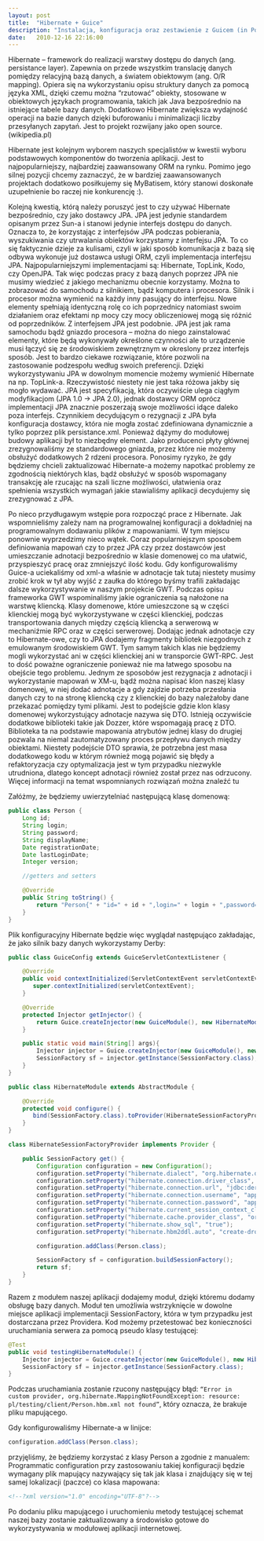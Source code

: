 ```yaml
---
layout: post
title:  "Hibernate + Guice"
description: "Instalacja, konfiguracja oraz zestawienie z Guicem (in Polish)"
date:   2010-12-16 22:16:00
---
```


Hibernate – framework do realizacji warstwy dostępu do danych (ang. persistance layer). Zapewnia on przede wszystkim translację danych pomiędzy relacyjną bazą danych, a światem obiektowym (ang. O/R mapping). Opiera się na wykorzystaniu opisu struktury danych za pomocą języka XML, dzięki czemu można “rzutować” obiekty, stosowane w obiektowych językach programowania, takich jak Java bezpośrednio na istniejące tabele bazy danych. Dodatkowo Hibernate zwiększa wydajność operacji na bazie danych dzięki buforowaniu i minimalizacji liczby przesyłanych zapytań. Jest to projekt rozwijany jako open source. (wikipedia.pl)

Hibernate jest kolejnym wyborem naszych specjalistów w kwestii wyboru podstawowych komponentów do tworzenia aplikacji. Jest to najpopularniejszy, najbardziej zaawansowany ORM na rynku. Pomimo jego silnej pozycji chcemy zaznaczyć, że w bardziej zaawansowanych projektach dodatkowo posiłkujemy się MyBatisem, który stanowi doskonałe uzupełnienie bo raczej nie konkurencję :).

Kolejną kwestią, którą należy poruszyć jest to czy używać Hibernate bezpośrednio, czy jako dostawcy JPA. JPA jest jedynie standardem opisanym przez Sun-a i stanowi jedynie interfejs dostępu do danych. Oznacza to, że korzystając z interfejsów JPA podczas pobierania, wyszukiwania czy utrwalania obiektów korzystamy z interfejsu JPA. To co się faktycznie dzieje za kulisami, czyli w jaki sposób komunikacja z bazą się odbywa wykonuje już dostawca usługi ORM, czyli implementacja interfejsu JPA. Najpopularniejszymi implementacjami są: Hibernate, TopLink, Kodo, czy OpenJPA. Tak więc podczas pracy z bazą danych poprzez JPA nie musimy wiedzieć z jakiego mechanizmu obecnie korzystamy. Można to zobrazować do samochodu z silnikiem, bądź komputera i procesora. Silnik i procesor można wymienić na każdy inny pasujący do interfejsu. Nowe elementy spełniają identyczną rolę co ich poprzednicy natomiast swoim działaniem oraz efektami np mocy czy mocy obliczeniowej mogą się różnić od poprzedników. Z interfejsem JPA jest podobnie. JPA jest jak rama samochodu bądź gniazdo procesora – można do niego zainstalować elementy, które będą wykonywały określone czynności ale to urządzenie musi łączyć się ze środowiskiem zewnętrznym w okreslony przez interfejs sposób.
Jest to bardzo ciekawe rozwiązanie, które pozwoli na zastosowanie podzespołu według swoich preferencji. Dzięki wykorzystywaniu JPA w dowolnym momencie możemy wymienić Hibernate na np. TopLink-a. Rzeczywistość niestety nie jest taka różowa jakby się mogło wydawać. JPA jest specyfikacją, która oczywiście ulega ciągłym modyfikacjom (JPA 1.0 -> JPA 2.0), jednak dostawcy ORM oprócz implementacji JPA znacznie poszerzają swoje możliwości idące daleko poza interfejs. Czynnikiem decydującym o rezygnacji z JPA była konfiguracja dostawcy, która nie mogła zostać zdefiniowana dynamicznie a tylko poprzez plik persistance.xml. Ponieważ dążymy do modułowej budowy aplikacji był to niezbędny element. Jako producenci płyty głównej zrezygnowaliśmy ze standardowego gniazda, przez które nie możemy obsłużyć dodatkowych 2 rdzeni procesora. Ponosimy ryzyko, że gdy będziemy chcieli zaktualizować Hibernate-a możemy napotkać problemy ze zgodnością niektórych klas, bądź obsłużyć w sposób wspomagany transakcję ale rzucając na szali liczne możliwości, ułatwienia oraz spełnienia wszystkich wymagań jakie stawialiśmy aplikacji decydujemy się zrezygnować z JPA.

Po nieco przydługawym wstępie pora rozpocząć prace z Hibernate. Jak wspomnieliśmy zależy nam na programowalnej konfiguracji a dokładniej na programowalnym dodawaniu plików z mapowaniami. W tym miejscu ponownie wyprzedzimy nieco wątek. Coraz popularniejszym sposobem definiowania mapowań czy to przez JPA czy przez dostawców jest umieszczanie adnotacji bezpośrednio w klasie domenowej co ma ułatwić, przyspieszyć pracę oraz zmniejszyć ilość kodu. Gdy konfigurowaliśmy Guice-a uciekaliśmy od xml-a właśnie w adnotacje tak tutaj niestety musimy zrobić krok w tył aby wyjść z zaułka do którego byśmy trafili zakładając dalsze wykorzystywanie w naszym projekcie GWT.
Podczas opisu frameworka GWT wspominaliśmy jakie ograniczenia są nałożone na warstwę kliencką. Klasy domenowe, które umieszczone są w części klienckiej mogą być wykorzystywane w części klienckiej, podczas transportowania danych między częścią kliencką a serwerową w mechaniźmie RPC oraz w części serwerowej. Dodając jednak adnotacje czy to Hibernate-owe, czy to JPA dodajemy fragmenty bibliotek niezgodnych z emulowanym środowiskiem GWT. Tym samym takich klas nie będziemy mogli wykorzystać ani w części klienckiej ani w transporcie GWT-RPC.
Jest to dość poważne ograniczenie ponieważ nie ma łatwego sposobu na obejście tego problemu. Jednym ze sposobów jest rezygnacja z adnotacji i wykorzystanie mapowań w XM-u, bądź można napisać klon naszej klasy domenowej, w niej dodać adnotacje a gdy zajdzie potrzeba przesłania danych czy to na stronę kliencką czy z klienckiej do bazy należałoby dane przekazać pomiędzy tymi plikami. Jest to podejście gdzie klon klasy domenowej wykorzystujący adnotacje nazywa się DTO. Istnieją oczywiście dodatkowe biblioteki takie jak Dozzer, które wspomagają pracę z DTO. Biblioteka ta na podstawie mapowania atrybutów jednej klasy do drugiej pozwala na niemal zautomatyzowany proces przepływu danych między obiektami. Niestety podejście DTO sprawia, że potrzebna jest masa dodatkowego kodu w którym również mogą pojawić się błędy a refaktoryzacja czy optymalizacja jest w tym przypadku niezwykle utrudniona, dlatego koncept adnotacji również został przez nas odrzucony. Więcej informacji na temat wspomnianych rozwiązań można znaleźć tu

Załóżmy, że będziemy uwierzytelniać następującą klasę domenową:

```java
public class Person {
    Long id;
    String login;
    String password;
    String displayName;
    Date registrationDate;
    Date lastLoginDate;
    Integer version;

    //getters and setters

    @Override
    public String toString() {
        return "Person{" + "id=" + id + ",login=" + login + ",password=" + password + ",displayName=" + displayName + ",registrationDate=" + registrationDate + ",lastLoginDate=" + lastLoginDate + ",version=" + version + '}';
    }
}
```

Plik konfiguracyjny Hibernate będzie więc wyglądał następująco zakładając, że jako silnik bazy danych wykorzystamy Derby:

```java
public class GuiceConfig extends GuiceServletContextListener {

    @Override
    public void contextInitialized(ServletContextEvent servletContextEvent) {
       super.contextInitialized(servletContextEvent);
    }

    @Override
    protected Injector getInjector() {
        return Guice.createInjector(new GuiceModule(), new HibernateModule());
    }

    public static void main(String[] args){
        Injector injector = Guice.createInjector(new GuiceModule(), new HibernateModule());
        SessionFactory sf = injector.getInstance(SessionFactory.class);
    }
}

public class HibernateModule extends AbstractModule {

    @Override
    protected void configure() {
       bind(SessionFactory.class).toProvider(HibernateSessionFactoryProvider.class).in(Singleton.class);
    }
}

class HibernateSessionFactoryProvider implements Provider {

    public SessionFactory get() {
        Configuration configuration = new Configuration();
        configuration.setProperty("hibernate.dialect", "org.hibernate.dialect.DerbyDialect");
        configuration.setProperty("hibernate.connection.driver_class", "org.apache.derby.jdbc.ClientDriver");
        configuration.setProperty("hibernate.connection.url", "jdbc:derby://localhost:1527/sample");
        configuration.setProperty("hibernate.connection.username", "app");
        configuration.setProperty("hibernate.connection.password", "app");
        configuration.setProperty("hibernate.current_session_context_class", "thread");
        configuration.setProperty("hibernate.cache.provider_class", "org.hibernate.cache.NoCacheProvider");
        configuration.setProperty("hibernate.show_sql", "true");
        configuration.setProperty("hibernate.hbm2ddl.auto", "create-drop");

        configuration.addClass(Person.class);

        SessionFactory sf = configuration.buildSessionFactory();
        return sf;
    }
}
```

Razem z modułem naszej aplikacji dodajemy moduł, dzięki któremu dodamy obsługę bazy danych. Moduł ten umożliwia wstrzyknięcie w dowolne miejsce aplikacji implementacji SessionFactory, która w tym przypadku jest dostarczana przez Providera. Kod możemy przetestować bez konieczności uruchamiania serwera za pomocą pseudo klasy testującej:

```java
@Test
public void testingHibernateModule() {
    Injector injector = Guice.createInjector(new GuiceModule(), new HibernateModule());
    SessionFactory sf = injector.getInstance(SessionFactory.class);
}
```

Podczas uruchamiania zostanie rzucony następujący błąd:
```“Error in custom provider, org.hibernate.MappingNotFoundException: resource: pl/testing/client/Person.hbm.xml not found”```, który oznacza, że brakuje pliku mapującego.

Gdy konfigurowaliśmy Hibernate-a w linijce:

```java
configuration.addClass(Person.class);
```

przyjęliśmy, że będziemy korzystać z klasy Person a zgodnie z manualem: Programmatic configuration przy zastosowaniu takiej konfiguracji będzie wymagany plik mapujący nazywający się tak jak klasa i znajdujący się w tej samej lokalizacji (paczce) co klasa mapowana:

```xml
<!--?xml version="1.0" encoding="UTF-8"?-->
 ```

Po dodaniu pliku mapującego i uruchomieniu metody testującej schemat naszej bazy zostanie zaktualizowany a środowisko gotowe do wykorzystywania w modułowej aplikacji internetowej.